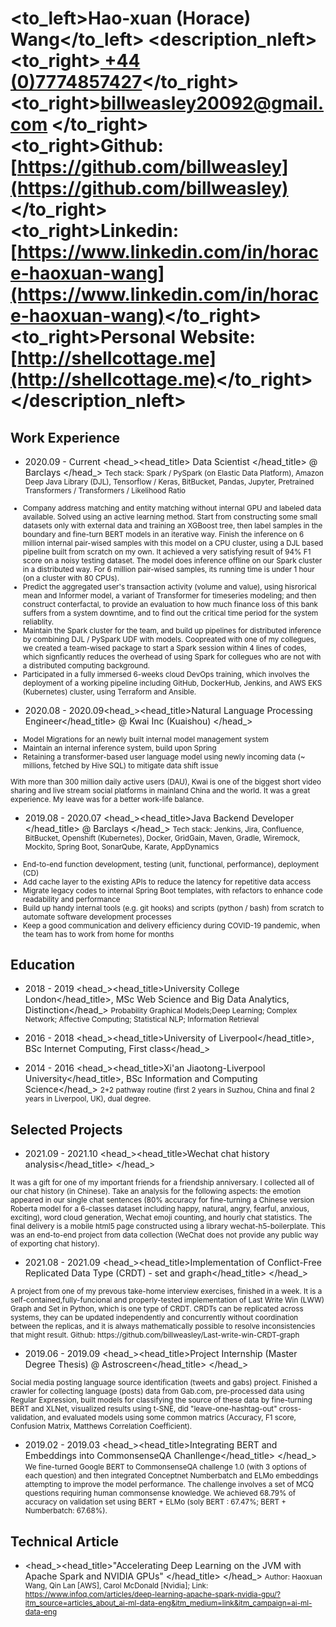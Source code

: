 # <to_left>Hao-xuan (Horace) Wang</to_left>  <description_nleft><to_right>[ +44 (0)7774857427](tel://00447774857427)</to_right><br> <to_right>[billweasley20092@gmail.com](billweasley20092@gmail.com) </to_right><br><to_right><b>Github: </b> [https://github.com/billweasley](https://github.com/billweasley)</to_right><br><to_right><b>Linkedin: </b> [https://www.linkedin.com/in/horace-haoxuan-wang](https://www.linkedin.com/in/horace-haoxuan-wang)</to_right><br><to_right><b>Personal Website: </b> [http://shellcottage.me](http://shellcottage.me)</to_right></description_nleft>    

Work Experience
--------
- <datetime>2020.09 - Current </datetime> <head_><head_title> Data Scientist </head_title> @ Barclays </head_>
<description><small>
Tech stack: Spark / PySpark (on Elastic Data Platform), Amazon Deep Java Library (DJL), Tensorflow / Keras, BitBucket, Pandas, Jupyter, Pretrained Transformers / Transformers / Likelihood Ratio  
<ul>
<li>
Company address matching and entity matching without internal GPU and labeled data available. Solved using an active learning method.  Start from constructing some small datasets only with external data and training an XGBoost tree, then label samples in the boundary and fine-turn BERT models in an iterative way. Finish the inference on 6 million internal pair-wised samples with this model on a CPU cluster, using a DJL based pipeline built from scratch on my own. It achieved a very satisfying result of 94% F1 score on a noisy testing dataset. The model does inference offline on our Spark cluster in a distributed way. For 6 million pair-wised samples, its running time is under 1 hour (on a cluster with 80 CPUs).
</li>
<li>
Predict the aggregated user's transaction activity (volume and value), using hisrorical mean and Informer model, a variant of Transformer for timeseries modeling; and then construct conterfactal, to provide an evaluation to how much finance loss of this bank suffers from a system downtime, and to find out the critical time period for the system reliablity.
</li>
<li>
Maintain the Spark cluster for the team, and build up pipelines for distributed inference by combining DJL / PySpark UDF with models.  Coopreated with one of my collegues, we created a team-wised package to start a Spark session within 4 lines of codes, which signficantly reduces the overhead of using Spark for collegues who are not with a distributed computing background.
</li>
<li>
Participated in a fully immersed 6-weeks cloud DevOps training, which involves the deployment of a working pipeline including GitHub, DockerHub, Jenkins, and AWS EKS (Kubernetes) cluster, using Terraform and Ansible.
</li>
</ul>
</small></description>

- <datetime>2020.08 - 2020.09</datetime><head_><head_title>Natural Language Processing Engineer</head_title> @ Kwai Inc (Kuaishou) </head_>
<description><small>
<ul>
<li>Model Migrations for an newly built internal model management system</li>
<li>Maintain an internal inference system, build upon Spring</li>
<li>Retaining a transformer-based user language model using newly incoming data (~ millions, fetched by Hive SQL) to mitigate data shift issue</li>
</ul>  
With more than 300 million daily active users (DAU), Kwai is one of the biggest short video sharing and live stream social platforms in mainland China and the world. It was a great experience. My leave was for a better work-life balance.
</small></description>

- <datetime>2019.08 - 2020.07</datetime> <head_><head_title>Java Backend Developer </head_title> @ Barclays </head_> 
<description><small>
Tech stack: Jenkins, Jira, Confluence, BitBucket, Openshift (Kubernetes), Docker, GridGain, Maven, Gradle, Wiremock, Mockito, Spring Boot, SonarQube, Karate, AppDynamics
<ul>
<li>End-to-end function development, testing (unit, functional, performance), deployment (CD)  </li>
<li>Add cache layer to the existing APIs to reduce the latency for repetitive data access  </li>
<li>Migrate legacy codes to internal Spring Boot templates, with refactors to enhance code readability and performance  </li>
<li>Build up handy internal tools (e.g. git hooks) and scripts (python / bash) from scratch to automate software development processes</li>
<li>Keep a good communication and delivery efficiency during COVID-19 pandemic, when the team has to work from home for months</li>
</ul>
</small></description>

Education
--------
- <datetime>2018 - 2019</datetime> <head_><head_title>University College London</head_title>, MSc Web Science and Big Data Analytics, Distinction</head_>
    <description><small>Probability Graphical Models;Deep Learning; Complex Network; Affective Computing; Statistical NLP; Information Retrieval</small></description>

- <datetime>2016 - 2018</datetime> <head_><head_title>University of Liverpool</head_title>, BSc Internet Computing, First class</head_>

- <datetime>2014 - 2016</datetime> <head_><head_title>Xi'an Jiaotong-Liverpool University</head_title>, BSc Information and Computing Science</head_>
  <description><small>2+2 pathway routine (first 2 years in Suzhou, China and final 2 years in Liverpool, UK), dual degree.</small></description>
  </small></description>

Selected Projects
--------
- <datetime>2021.09 - 2021.10</datetime> <head_><head_title>Wechat chat history analysis</head_title> </head_>
<description>
<small>
It was a gift for one of my important friends for a friendship anniversary. I collected all of our chat history (in Chinese). Take an analysis for the following aspects: the emotion appeared in our single chat sentences (80% accuracy for fine-turning a Chinese version Roberta model for a 6-classes dataset including happy, natural, angry, fearful, anxious, exciting), word cloud generation, Wechat emoji counting, and hourly chat statistics. The final delivery is a mobile html5 page constructed using a library wechat-h5-boilerplate. This was an end-to-end project from data collection (WeChat does not provide any public way of exporting chat history).
</small>
</description>

- <datetime>2021.08 - 2021.09</datetime> <head_><head_title>Implementation of Conflict-Free Replicated Data Type (CRDT) - set and graph</head_title> </head_>
<description>
<small>
A project from one of my prevous take-home interview exercises, finished in a week. It is a self-contained,fully-funcional and properly-tested implementation of Last Write Win (LWW) Graph and Set in Python, which is one type of CRDT. CRDTs can be replicated across systems, they can be updated independently and concurrently without coordination between the replicas, and it is always mathematically possible to resolve inconsistencies that might result. Github: https://github.com/billweasley/Last-write-win-CRDT-graph
</small>
</description>

- <datetime>2019.06 - 2019.09</datetime> <head_><head_title>Project Internship (Master Degree Thesis) @ Astroscreen</head_title> </head_>
<description>
<small>
Social media posting language source identification (tweets and gabs) project.
Finished a crawler for collecting language (posts) data from Gab.com, pre-processed data using Regular Expression, built models for classifying the source of these data by fine-turning BERT and XLNet,
visualized results using t-SNE, did "leave-one-hashtag-out" cross-validation, and evaluated models using some common matrics (Accuracy, F1 score, Confusion Matrix, Matthews Correlation Coefficient).
</small>
</description>

- <datetime>2019.02 - 2019.03</datetime> <head_><head_title>Integrating BERT and Embeddings into CommonsenseQA Chanllenge</head_title> </head_>
<description><small>
We fine-turned Google BERT to CommonsenseQA challenge 1.0 (with 3 options of each question) and then integrated Conceptnet Numberbatch and ELMo embeddings attempting to improve the model performance. The challenge involves a set of MCQ questions requiring human commonsense knowledge.
We achieved 68.79% of accuracy on validation set using BERT + ELMo (soly BERT : 67.47%; BERT + Numberbatch: 67.68%).
</small>
</description>

Technical Article
--------
- <head_><head_title>"Accelerating Deep Learning on the JVM with Apache Spark and NVIDIA GPUs" </head_title> </head_>
<description><small>
Author: Haoxuan Wang, Qin Lan [AWS], Carol McDonald [Nvidia];  Link: https://www.infoq.com/articles/deep-learning-apache-spark-nvidia-gpu/?itm_source=articles_about_ai-ml-data-eng&itm_medium=link&itm_campaign=ai-ml-data-eng
</small>
</description>
